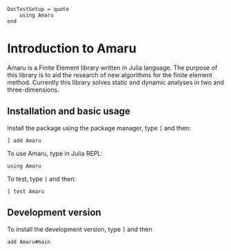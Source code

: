 ```@meta
DocTestSetup = quote
    using Amaru
end
```

# Introduction to Amaru

Amaru is a Finite Element library written in Julia language. The purpose of this library is to aid the research of new algorithms for the finite element method. Currently this library solves static and dynamic analyses in two and three-dimensions.

## Installation and basic usage

Install the package using the package manager, type `]` and then:

```
] add Amaru
```

To use Amaru, type in Julia REPL:

```
using Amaru
```

To test, type `]` and then:

```
] test Amaru
```

## Development version

To install the development version, type `]` and then

```
add Amaru#main
```